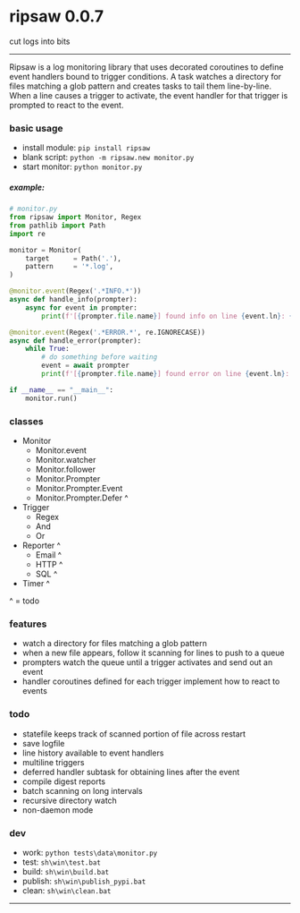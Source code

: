 # ripsaw 0.0.7
cut logs into bits

---

Ripsaw is a log monitoring library that uses decorated coroutines to define event handlers bound to trigger conditions. 
A task watches a directory for files matching a glob pattern and creates tasks to tail them line-by-line.
When a line causes a trigger to activate, the event handler for that trigger is prompted to react to the event. 

### basic usage
* install module: `pip install ripsaw` 
* blank script: `python -m ripsaw.new monitor.py`
* start monitor: `python monitor.py`

##### example:
```python
# monitor.py
from ripsaw import Monitor, Regex
from pathlib import Path
import re

monitor = Monitor(
    target      = Path('.'),
    pattern     = '*.log',
)

@monitor.event(Regex('.*INFO.*'))
async def handle_info(prompter):
    async for event in prompter:
        print(f'[{prompter.file.name}] found info on line {event.ln}: {event.line.strip()}, {event.match}')

@monitor.event(Regex('.*ERROR.*', re.IGNORECASE))
async def handle_error(prompter):
    while True:
        # do something before waiting
        event = await prompter
        print(f'[{prompter.file.name}] found error on line {event.ln}: {event.line.strip()}, {event.match}')

if __name__ == "__main__":
    monitor.run()
```

### classes
* Monitor
    * Monitor.event
    * Monitor.watcher
    * Monitor.follower
    * Monitor.Prompter
    * Monitor.Prompter.Event
    * Monitor.Prompter.Defer ^
* Trigger
    * Regex
    * And
    * Or
* Reporter ^
    * Email ^
    * HTTP ^
    * SQL ^
* Timer ^

^ = todo

### features
* watch a directory for files matching a glob pattern
* when a new file appears, follow it scanning for lines to push to a queue
* prompters watch the queue until a trigger activates and send out an event
* handler coroutines defined for each trigger implement how to react to events

### todo
* statefile keeps track of scanned portion of file across restart
* save logfile
* line history available to event handlers
* multiline triggers
* deferred handler subtask for obtaining lines after the event
* compile digest reports
* batch scanning on long intervals
* recursive directory watch
* non-daemon mode
    
### dev
* work: `python tests\data\monitor.py`
* test: `sh\win\test.bat`  
* build: `sh\win\build.bat`
* publish: `sh\win\publish_pypi.bat`
* clean: `sh\win\clean.bat`


---
